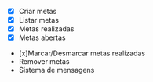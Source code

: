 - [x] Criar metas
- [x] Listar metas
- [X] Metas realizadas
- [X] Metas abertas
- [x]Marcar/Desmarcar metas realizadas
- Remover metas
- Sistema de mensagens